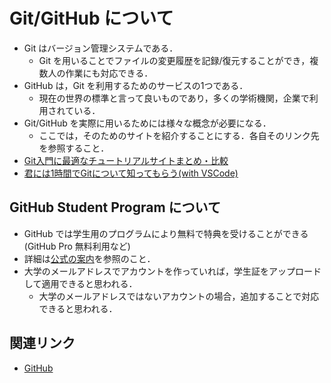 # Git/GitHub について

- Git はバージョン管理システムである．
  - Git を用いることでファイルの変更履歴を記録/復元することができ，複数人の作業にも対応できる．
- GitHub は，Git を利用するためのサービスの1つである．
  - 現在の世界の標準と言って良いものであり，多くの学術機関，企業で利用されている．
- Git/GitHub を実際に用いるためには様々な概念が必要になる．
  - ここでは，そのためのサイトを紹介することにする．各自そのリンク先を参照すること．
- [Git入門に最適なチュートリアルサイトまとめ・比較](https://i-am.jp/job-type/system-engineer/1748)
- [君には1時間でGitについて知ってもらう(with VSCode)](https://qiita.com/jesus_isao/items/63557eba36819faa4ad9)

## GitHub Student Program について

- GitHub では学生用のプログラムにより無料で特典を受けることができる(GitHub Pro 無料利用など)
- 詳細は[公式の案内](https://docs.github.com/ja/education/explore-the-benefits-of-teaching-and-learning-with-github-education/use-github-for-your-schoolwork/apply-for-a-student-developer-pack)を参照のこと．
- 大学のメールアドレスでアカウントを作っていれば，学生証をアップロードして適用できると思われる．
  - 大学のメールアドレスではないアカウントの場合，追加することで対応できると思われる．

## 関連リンク

- [GitHub](https://github.com)